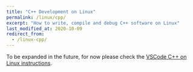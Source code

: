 ```yaml
---
title: "C++ Development on Linux"
permalink: /linux/cpp/
excerpt: "How to write, compile and debug C++ software on Linux"
last_modified_at: 2020-10-09
redirect_from:
  - /linux-cpp/
---
```


To be expanded in the future, for now please check the [VSCode C++ on Linux instructions](https://code.visualstudio.com/docs/cpp/config-linux).
